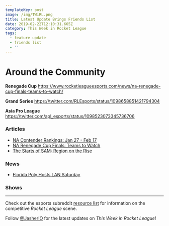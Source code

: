 ```yaml
---
templateKey: post
image: /img/TWiRL.png
title: Latest Update Brings Friends List
date: 2019-02-22T12:10:31.665Z
category: This Week in Rocket League
tags:
  - feature update
  - friends list
  - ''
---
```



# Around the Community

**Renegade Cup** https://www.rocketleagueesports.com/news/na-renegade-cup-finals-teams-to-watch/

**Grand Series** https://twitter.com/RLEsports/status/1098658851421794304

**Asia Pro League** https://twitter.com/apl_esports/status/1098523073345736706

### Articles

* [NA Contender Rankings: Jan 27 - Feb 17](https://www.reddit.com/r/RocketLeagueEsports/comments/asy9zr/na_contender_rankings_weeks_0127_0217/)
* [NA Renegade Cup Finals: Teams to Watch](https://www.rocketleagueesports.com/news/na-renegade-cup-finals-teams-to-watch/)
* [The Starts of SAM: Region on the Rise](https://octane.gg/news/the-stars-of-sam-region-on-the-rise)

### News

* [Florida Poly Hosts LAN Saturday](https://twitter.com/FPUEsports/status/1091339435017490432)

### Shows


---

Check out the esports subreddit [resource list](https://www.reddit.com/r/RocketLeagueEsports/wiki/links) for information on the competitive *Rocket League* scene.

Follow [@JasherIO](https://twitter.com/JasherIO) for the latest updates on *This Week in Rocket League*!
